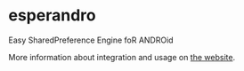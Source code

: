 esperandro
==========

Easy SharedPreference Engine foR ANDROid

More information about integration and usage on [the website](http://dkunzler.github.io/esperandro).